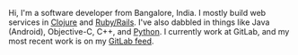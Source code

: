 Hi, I'm a software developer from Bangalore, India. I mostly build web services in [Clojure] and [Ruby/Rails]. I've also dabbled
in things like Java (Android), Objective-C, C++, and [Python][Fabric]. I currently work at GitLab, and my most recent work is on my [GitLab feed].

[Clojure]: https://clojure.org/
[Ruby/Rails]: http://rubyonrails.org/
[GitLab feed]: https://gitlab.com/timothyandrew
[Fabric]: http://www.fabfile.org/
